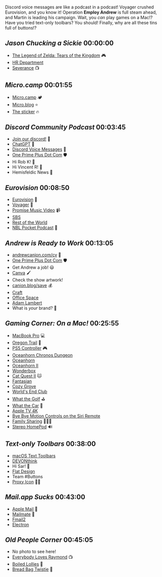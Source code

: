 Discord voice messages are like a podcast in a podcast! Voyager crushed Eurovision, and you know it! Operation **Employ Andrew** is full steam ahead, and Martin is leading his campaign. Wait, you _can_ play games on a Mac!? Have you tried text-only toolbars? You should! Finally, why are all these tins full of buttons!?



## _Jason Chucking a Sickie_ 00:00:00
- [The Legend of Zelda: Tears of the Kingdom](https://www.nintendo.com/store/products/the-legend-of-zelda-tears-of-the-kingdom-switch/) 🎮
- [HR Department](https://www.coursera.org/articles/what-is-hr)
- [Severance](<https://en.wikipedia.org/wiki/Severance_(TV_series)>) 📺

## _Micro.camp_ 00:01:55
- [Micro.camp](https://micro.camp/) 🏕️
- [Micro.blog](https://micro.blog/) ⭐
- [The sticker](https://cdn.hemisphericviews.com/Micro%20Camp%203%20Sticker%20on%20Hydroflask.png) 🔥

## _Discord Community Podcast_ 00:03:45
- [Join our discord!](https://discord.gg/mzdB2ug) 📣
- [ChatGPT](https://en.wikipedia.org/wiki/ChatGPT) 🤖
- [Discord Voice Messages](https://support.discord.com/hc/en-us/articles/13091096725527-Voice-Messages-) 💬
- [One Prime Plus Dot Com](https://oneprimeplus.com) 🛡️
- Hi Rob K! 👋
- Hi Vincent R! 👋
- Hemisfeldic News 📰

## _Eurovision_ 00:08:50
- [Eurovision](https://en.wikipedia.org/wiki/Eurovision_Song_Contest) 🎵
- [Voyager](https://www.voyagerau.com/) 🎸
- [Promise Music Video](https://youtu.be/agG7ShZGfJM) 📹
- [SBS](https://en.wikipedia.org/wiki/Special_Broadcasting_Service)
- [Rest of the World](https://en.wikipedia.org/wiki/Rest_of_the_world_in_sports_and_games)
- [NBL Pocket Podcast](https://www.nblpocketpodcast.com/) 🏀

## _Andrew is Ready to Work_ 00:13:05
- [andrewcanion.com/cv](https://andrewcanion.com/cv) 📄
- [One Prime Plus Dot Com](https://oneprimeplus.com) 🛡️
- Get Andrew a job! 😃
- [Canva](https://www.canva.com/) 🖌️
- Check the show artwork!
- [canion.blog/save](https://canion.blog/save) 💰
- [Craft](https://craft.do)
- [Office Space](https://www.themoviedb.org/movie/1542-office-space)
- [Adam Lambert](https://en.wikipedia.org/wiki/Adam_Lambert)
- What is _your_ brand? 🤔

## _Gaming Corner: On a Mac!_ 00:25:55
- [MacBook Pro](https://www.apple.com/shop/buy-mac/macbook-pro/16-inch-silver-apple-m2-max-with-12-core-cpu-and-38-core-gpu-1tb) 💻
- [Oregon Trail](<https://en.wikipedia.org/wiki/The_Oregon_Trail_(1985_video_game)>) 🫎
- [PS5 Controller](https://en.wikipedia.org/wiki/DualShock#DualSense) 🎮
- [Oceanhorn Chronos Dungeon](https://www.oceanhorn.com/oceanhorn-chronos-dungeon)
- [Oceanhorn](https://en.wikipedia.org/wiki/Oceanhorn:_Monster_of_Uncharted_Seas)
- [Oceanhorn II](https://en.wikipedia.org/wiki/Oceanhorn_2:_Knights_of_the_Lost_Realm)
- [Wonderbox](https://playwonderbox.com/)
- [Cat Quest II](https://en.wikipedia.org/wiki/Cat_Quest_II) 🐱
- [Fantasian](https://en.wikipedia.org/wiki/Fantasian)
- [Cozy Grove](https://store.steampowered.com/app/1458100/Cozy_Grove/)
- [World's End Club](https://en.wikipedia.org/wiki/World's_End_Club)
- [What the Golf](https://en.wikipedia.org/wiki/What_the_Golf) ⛳
- [What the Car](https://apps.apple.com/us/app/what-the-car/id1534708672) 🚗
- [Apple TV 4K](https://www.apple.com/apple-tv-4k/)
- [Bye Bye Motion Controls on the Siri Remote](https://www.theverge.com/2021/4/23/22398974/apple-tv-siri-remote-motion-controls-accelerometer-three-axis-gyro)
- [Family Sharing](https://www.apple.com/family-sharing/) 👩‍👩‍👦
- [Stereo HomePod](https://support.apple.com/guide/homepod/set-up-a-homepod-stereo-pair-apd1ed62a52a/homepod) 🔊

## _Text-only Toolbars_ 00:38:00
- [macOS Text Toolbars](https://support.apple.com/guide/mac-help/customize-toolbars-mchlb294260e/mac)
- [DEVONthink](https://www.devontechnologies.com/apps/devonthink)
- Hi Sar! 👋
- [Flat Design](https://en.wikipedia.org/wiki/Flat_design)
- Team \#Buttons
- [Proxy Icon](https://www.podfeet.com/blog/2021/11/proxy-icons-back/) 🤷‍♂️

## _Mail.app Sucks_ 00:43:00
- [Apple Mail](https://en.wikipedia.org/wiki/Apple_Mail) 📧
- [Mailmate](https://freron.com/) 📮
- [Fmail2](https://fmail-app.fr/)
- [Electron](https://www.electronjs.org/)

## _Old People Corner_ 00:45:05
- No photo to see here!
- [Everybody Loves Raymond](https://en.wikipedia.org/wiki/Everybody_Loves_Raymond) 📺
- [Boiled Lollies](https://en.wikipedia.org/wiki/Hard_candy) 🍭
- [Bread Bag Twistie](https://www.tastingtable.com/695489/bread-tag-color-code/) 🍞